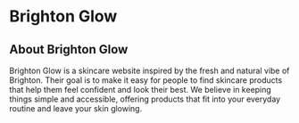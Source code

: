 # Brighton Glow

## About Brighton Glow
Brighton Glow is a skincare website inspired by the fresh and natural vibe of Brighton. Their goal is to make it easy for people to find skincare products that help them feel confident and look their best. We believe in keeping things simple and accessible, offering products that fit into your everyday routine and leave your skin glowing.
